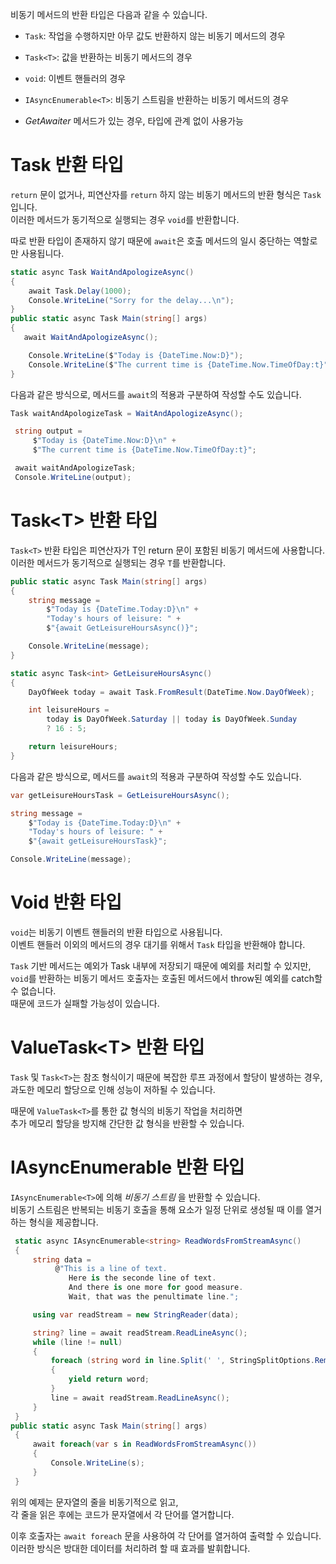비동기 메서드의 반환 타입은 다음과 같을 수 있습니다.     
- `Task`: 작업을 수행하지만 아무 값도 반환하지 않는 비동기 메서드의 경우
- `Task<T>`: 값을 반환하는 비동기 메서드의 경우
- `void`: 이벤트 핸들러의 경우
- `IAsyncEnumerable<T>`: 비동기 스트림을 반환하는 비동기 메서드의 경우

- _GetAwaiter_ 메서드가 있는 경우, 타입에 관계 없이 사용가능

# Task 반환 타입
`return` 문이 없거나, 피연산자를 `return` 하지 않는 비동기 메서드의 반환 형식은 `Task`입니다.     
이러한 메서드가 동기적으로 실행되는 경우 `void`를 반환합니다.   

따로 반환 타입이 존재하지 않기 때문에 `await`은 호출 메서드의 일시 중단하는 역할로만 사용됩니다.    

```cs
static async Task WaitAndApologizeAsync()
{
    await Task.Delay(1000);
    Console.WriteLine("Sorry for the delay...\n");
}
public static async Task Main(string[] args)
{
   await WaitAndApologizeAsync();

    Console.WriteLine($"Today is {DateTime.Now:D}");
    Console.WriteLine($"The current time is {DateTime.Now.TimeOfDay:t}");
}
```
다음과 같은 방식으로, 메서드를 `await`의 적용과 구분하여 작성할 수도 있습니다. 
```cs
Task waitAndApologizeTask = WaitAndApologizeAsync();

 string output =
     $"Today is {DateTime.Now:D}\n" +
     $"The current time is {DateTime.Now.TimeOfDay:t}";

 await waitAndApologizeTask;
 Console.WriteLine(output);
```

# Task\<T\> 반환 타입
`Task<T>` 반환 타입은 피연산자가 T인 return 문이 포함된 비동기 메서드에 사용합니다.    
이러한 메서드가 동기적으로 실행되는 경우 `T`를 반환합니다.      

```cs
public static async Task Main(string[] args)
{
    string message =
        $"Today is {DateTime.Today:D}\n" +
        "Today's hours of leisure: " +
        $"{await GetLeisureHoursAsync()}";

    Console.WriteLine(message);
}

static async Task<int> GetLeisureHoursAsync()
{
    DayOfWeek today = await Task.FromResult(DateTime.Now.DayOfWeek);

    int leisureHours =
        today is DayOfWeek.Saturday || today is DayOfWeek.Sunday
        ? 16 : 5;

    return leisureHours;
}
```
다음과 같은 방식으로, 메서드를 `await`의 적용과 구분하여 작성할 수도 있습니다. 
```cs
var getLeisureHoursTask = GetLeisureHoursAsync();

string message =
    $"Today is {DateTime.Today:D}\n" +
    "Today's hours of leisure: " +
    $"{await getLeisureHoursTask}";

Console.WriteLine(message);
```

# Void 반환 타입  
`void`는 비동기 이벤트 핸들러의 반환 타입으로 사용됩니다.         
이벤트 핸들러 이외의 메서드의 경우 대기를 위해서 `Task` 타입을 반환해야 합니다.    

`Task` 기반 메서드는 예외가 Task 내부에 저장되기 때문에 예외를 처리할 수 있지만,    
`void`를 반환하는 비동기 메서드 호출자는 호출된 메서드에서 throw된 예외를 catch할 수 없습니다.    
때문에 코드가 실패할 가능성이 있습니다.   

# ValueTask\<T\> 반환 타입
`Task` 및 `Task<T>`는 참조 형식이기 때문에 복잡한 루프 과정에서 할당이 발생하는 경우,     
과도한 메모리 할당으로 인해 성능이 저하될 수 있습니다.   

때문에 `ValueTask<T>`를 통한 값 형식의 비동기 작업을 처리하면     
추가 메모리 할당을 방지해 간단한 값 형식을 반환할 수 있습니다.     

# IAsyncEnumerable<T> 반환 타입
`IAsyncEnumerable<T>`에 의해 _비동기 스트림_ 을 반환할 수 있습니다.    
비동기 스트림은 반복되는 비동기 호출을 통해 요소가 일정 단위로 생성될 때 이를 열거하는 형식을 제공합니다.   

```cs
 static async IAsyncEnumerable<string> ReadWordsFromStreamAsync()
 {
     string data =
          @"This is a line of text.
             Here is the seconde line of text.
             And there is one more for good measure.
             Wait, that was the penultimate line.";

     using var readStream = new StringReader(data);

     string? line = await readStream.ReadLineAsync();
     while (line != null)
     {
         foreach (string word in line.Split(' ', StringSplitOptions.RemoveEmptyEntries))
         {
             yield return word;
         }
         line = await readStream.ReadLineAsync();
     }
 }
public static async Task Main(string[] args)
 {
     await foreach(var s in ReadWordsFromStreamAsync())
     {
         Console.WriteLine(s);
     }
 }
```
위의 예제는 문자열의 줄을 비동기적으로 읽고,    
각 줄을 읽은 후에는 코드가 문자열에서 각 단어를 열거합니다.    

이후 호출자는 `await foreach` 문을 사용하여 각 단어를 열거하여 출력할 수 있습니다.     
이러한 방식은 방대한 데이터를 처리하려 할 때 효과를 발휘합니다.      
